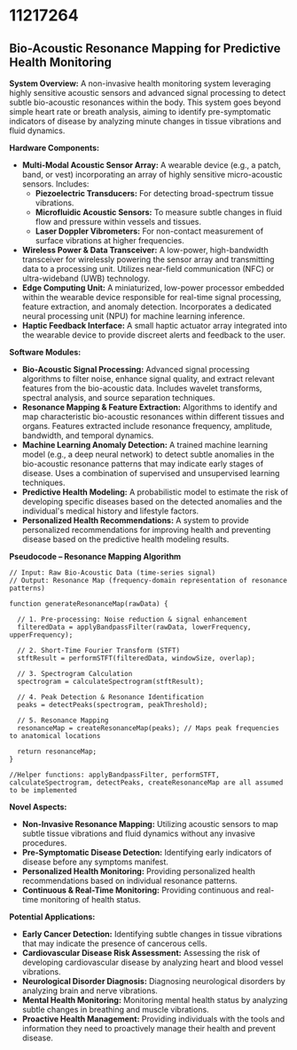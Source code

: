 # 11217264

## Bio-Acoustic Resonance Mapping for Predictive Health Monitoring

**System Overview:** A non-invasive health monitoring system leveraging highly sensitive acoustic sensors and advanced signal processing to detect subtle bio-acoustic resonances within the body. This system goes beyond simple heart rate or breath analysis, aiming to identify pre-symptomatic indicators of disease by analyzing minute changes in tissue vibrations and fluid dynamics.  

**Hardware Components:**

*   **Multi-Modal Acoustic Sensor Array:** A wearable device (e.g., a patch, band, or vest) incorporating an array of highly sensitive micro-acoustic sensors.  Includes:
    *   **Piezoelectric Transducers:** For detecting broad-spectrum tissue vibrations.
    *   **Microfluidic Acoustic Sensors:** To measure subtle changes in fluid flow and pressure within vessels and tissues.
    *   **Laser Doppler Vibrometers:** For non-contact measurement of surface vibrations at higher frequencies.
*   **Wireless Power & Data Transceiver:** A low-power, high-bandwidth transceiver for wirelessly powering the sensor array and transmitting data to a processing unit.  Utilizes near-field communication (NFC) or ultra-wideband (UWB) technology.
*   **Edge Computing Unit:** A miniaturized, low-power processor embedded within the wearable device responsible for real-time signal processing, feature extraction, and anomaly detection. Incorporates a dedicated neural processing unit (NPU) for machine learning inference.
*   **Haptic Feedback Interface:** A small haptic actuator array integrated into the wearable device to provide discreet alerts and feedback to the user.

**Software Modules:**

*   **Bio-Acoustic Signal Processing:**  Advanced signal processing algorithms to filter noise, enhance signal quality, and extract relevant features from the bio-acoustic data.  Includes wavelet transforms, spectral analysis, and source separation techniques.
*   **Resonance Mapping & Feature Extraction:** Algorithms to identify and map characteristic bio-acoustic resonances within different tissues and organs. Features extracted include resonance frequency, amplitude, bandwidth, and temporal dynamics.
*   **Machine Learning Anomaly Detection:** A trained machine learning model (e.g., a deep neural network) to detect subtle anomalies in the bio-acoustic resonance patterns that may indicate early stages of disease.  Uses a combination of supervised and unsupervised learning techniques.
*   **Predictive Health Modeling:**  A probabilistic model to estimate the risk of developing specific diseases based on the detected anomalies and the individual's medical history and lifestyle factors.
*   **Personalized Health Recommendations:**  A system to provide personalized recommendations for improving health and preventing disease based on the predictive health modeling results.

**Pseudocode – Resonance Mapping Algorithm**

```
// Input: Raw Bio-Acoustic Data (time-series signal)
// Output: Resonance Map (frequency-domain representation of resonance patterns)

function generateResonanceMap(rawData) {

  // 1. Pre-processing: Noise reduction & signal enhancement
  filteredData = applyBandpassFilter(rawData, lowerFrequency, upperFrequency);

  // 2. Short-Time Fourier Transform (STFT)
  stftResult = performSTFT(filteredData, windowSize, overlap);

  // 3. Spectrogram Calculation
  spectrogram = calculateSpectrogram(stftResult);

  // 4. Peak Detection & Resonance Identification
  peaks = detectPeaks(spectrogram, peakThreshold);

  // 5. Resonance Mapping
  resonanceMap = createResonanceMap(peaks); // Maps peak frequencies to anatomical locations

  return resonanceMap;
}

//Helper functions: applyBandpassFilter, performSTFT, calculateSpectrogram, detectPeaks, createResonanceMap are all assumed to be implemented
```

**Novel Aspects:**

*   **Non-Invasive Resonance Mapping:** Utilizing acoustic sensors to map subtle tissue vibrations and fluid dynamics without any invasive procedures.
*   **Pre-Symptomatic Disease Detection:**  Identifying early indicators of disease before any symptoms manifest.
*   **Personalized Health Monitoring:**  Providing personalized health recommendations based on individual resonance patterns.
*   **Continuous & Real-Time Monitoring:**  Providing continuous and real-time monitoring of health status.

**Potential Applications:**

*   **Early Cancer Detection:** Identifying subtle changes in tissue vibrations that may indicate the presence of cancerous cells.
*   **Cardiovascular Disease Risk Assessment:**  Assessing the risk of developing cardiovascular disease by analyzing heart and blood vessel vibrations.
*   **Neurological Disorder Diagnosis:**  Diagnosing neurological disorders by analyzing brain and nerve vibrations.
*   **Mental Health Monitoring:**  Monitoring mental health status by analyzing subtle changes in breathing and muscle vibrations.
*   **Proactive Health Management:**  Providing individuals with the tools and information they need to proactively manage their health and prevent disease.